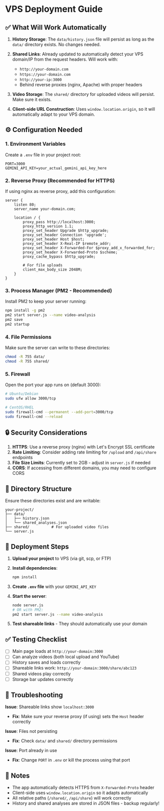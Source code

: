 # VPS Deployment Guide

## ✅ What Will Work Automatically

1. **History Storage**: The `data/history.json` file will persist as long as the `data/` directory exists. No changes needed.

2. **Shared Links**: Already updated to automatically detect your VPS domain/IP from the request headers. Will work with:
   - `http://your-domain.com`
   - `https://your-domain.com`
   - `http://your-ip:3000`
   - Behind reverse proxies (nginx, Apache) with proper headers

3. **Video Storage**: The `shared/` directory for uploaded videos will persist. Make sure it exists.

4. **Client-side URL Construction**: Uses `window.location.origin`, so it will automatically adapt to your VPS domain.

## ⚙️ Configuration Needed

### 1. Environment Variables

Create a `.env` file in your project root:

```env
PORT=3000
GEMINI_API_KEY=your_actual_gemini_api_key_here
```

### 2. Reverse Proxy (Recommended for HTTPS)

If using nginx as reverse proxy, add this configuration:

```nginx
server {
    listen 80;
    server_name your-domain.com;

    location / {
        proxy_pass http://localhost:3000;
        proxy_http_version 1.1;
        proxy_set_header Upgrade $http_upgrade;
        proxy_set_header Connection 'upgrade';
        proxy_set_header Host $host;
        proxy_set_header X-Real-IP $remote_addr;
        proxy_set_header X-Forwarded-For $proxy_add_x_forwarded_for;
        proxy_set_header X-Forwarded-Proto $scheme;
        proxy_cache_bypass $http_upgrade;
        
        # For file uploads
        client_max_body_size 2048M;
    }
}
```

### 3. Process Manager (PM2 - Recommended)

Install PM2 to keep your server running:

```bash
npm install -g pm2
pm2 start server.js --name video-analysis
pm2 save
pm2 startup
```

### 4. File Permissions

Make sure the server can write to these directories:
```bash
chmod -R 755 data/
chmod -R 755 shared/
```

### 5. Firewall

Open the port your app runs on (default 3000):
```bash
# Ubuntu/Debian
sudo ufw allow 3000/tcp

# CentOS/RHEL
sudo firewall-cmd --permanent --add-port=3000/tcp
sudo firewall-cmd --reload
```

## 🔒 Security Considerations

1. **HTTPS**: Use a reverse proxy (nginx) with Let's Encrypt SSL certificate
2. **Rate Limiting**: Consider adding rate limiting for `/upload` and `/api/share` endpoints
3. **File Size Limits**: Currently set to 2GB - adjust in `server.js` if needed
4. **CORS**: If accessing from different domains, you may need to configure CORS

## 📁 Directory Structure

Ensure these directories exist and are writable:
```
your-project/
├── data/
│   ├── history.json
│   └── shared_analyses.json
├── shared/          # For uploaded video files
└── server.js
```

## 🚀 Deployment Steps

1. **Upload your project** to VPS (via git, scp, or FTP)

2. **Install dependencies**:
   ```bash
   npm install
   ```

3. **Create `.env` file** with your `GEMINI_API_KEY`

4. **Start the server**:
   ```bash
   node server.js
   # OR with PM2:
   pm2 start server.js --name video-analysis
   ```

5. **Test shareable links** - They should automatically use your domain

## ✅ Testing Checklist

- [ ] Main page loads at `http://your-domain:3000`
- [ ] Can analyze videos (both local upload and YouTube)
- [ ] History saves and loads correctly
- [ ] Shareable links work: `http://your-domain:3000/share/abc123`
- [ ] Shared videos play correctly
- [ ] Storage bar updates correctly

## 🐛 Troubleshooting

**Issue**: Shareable links show `localhost:3000`
- **Fix**: Make sure your reverse proxy (if using) sets the `Host` header correctly

**Issue**: Files not persisting
- **Fix**: Check `data/` and `shared/` directory permissions

**Issue**: Port already in use
- **Fix**: Change `PORT` in `.env` or kill the process using that port

## 📝 Notes

- The app automatically detects HTTPS from `X-Forwarded-Proto` header
- Client-side uses `window.location.origin` so it adapts automatically
- All relative paths (`/shared/`, `/api/share`) will work correctly
- History and shared analyses are stored in JSON files - backup regularly!

